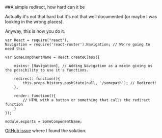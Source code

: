 ##A simple redirect, how hard can it be

Actually it's not that hard but it's not that well documented (or maybe I was looking in the wrong places).

Anyway, this is how you do it.

    var React = require("react"),
    Navigation = require('react-router').Navigation; // We're going to need this

    var SomeComponentName = React.createClass({

        mixins: [Navigation], // Adding Navigation as a mixin giving us the possibility to use it's functions.

        redirect: function(){
            this.props.history.pushState(null, '/somepath'); // Redirect!
        },

        render: function(){
            // HTML with a button or something that calls the redirect function
        }
    });

    module.exports = SomeComponentName;
    
[GitHub issue](https://github.com/rackt/react-router/issues/1841) where I found the solution.